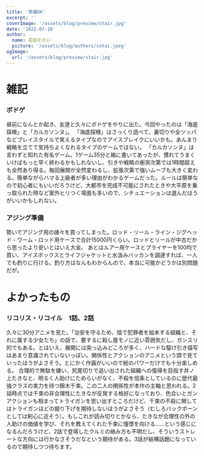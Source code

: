 ```yaml
---
title: '準備OK'
excerpt: ''
coverImage: '/assets/blog/preview/stair.jpg'
date: '2022-07-18'
author:
  name: 花初そたい
  picture: '/assets/blog/authors/sotai.jpeg'
ogImage:
  url: '/assets/blog/preview/stair.jpg'
---
```

# 雑記

### ボドゲ
昼前になんとか起き、友達と久々にボドゲをやりに出た。今回やったのは「海底探検」と「カルカソンヌ」。
「海底探検」はさっくり遊べて、裏切りや全ツッパなどプレイスタイルで笑えるタイプなのでアイスブレイクにいいかも。あんまり戦略を立てて気持ちよくなれるタイプのゲームではない。
「カルカソンヌ」は言わずと知れた有名ゲーム。1ゲーム35分と箱に書いてあったが、慣れてうまくいけばもっと早く終わるかもしれないし、引きや戦略の衝突次第では1時間超えも全然あり得る。毎回展開が全然変わるし、拡張次第で強いムーブも大きく変わる。簡単ながらハマる上級者が多い理由がわかるゲームだった。ルールは簡単なので初心者にもいいだろうけど、大都市を完成不可能にされたときや大平原を乗っ取られた時など案外ヒリつく場面も多いので、シチュエーションは選んだほうがいいかもしれない。

### アジング準備
勢いでアジング用の諸々を買ってしまった。ロッド・リール・ライン・ジグヘッド・ワーム・ロッド用ケースで合計15000円くらい。ロッドとリールが中古だから思ったより安いとはいえ大金。
あとはルアー用ケースとプライヤーを100均で買い、アイスボックスとライフジャケットと水汲みバッカンを調達すれば、一人でも釣りに行ける。釣り方はなんもわからんので、本当に可能かどうかは別問題だが。

# よかったもの
### リコリス・リコイル　1話、2話
久々に30分アニメを見た。「治安を守るため、陰で犯罪者を始末する組織と、それに属する少女たち」の話で、要するに殺し屋モノに近い雰囲気だし、ガンスリ的でもある。とはいえ、展開には突っ込みどころが多く、ハードな駆け引き描写はあまり意識されていないっぽい。関係性とアクションのアニメという頭で見ていったほうがよさそう。とにかく作画がいいので絵のパワーだけでも十分楽しめる。
合理的で無駄を嫌い、尻尾切りで追い出された組織への復帰を目指す井ノ上たきなと、明るく人助けにためらいがなく、不殺を信条としているのに歴代最強クラスの実力を持つ錦木千束。この二人の関係性が本作の主軸と思われる。2話時点では千束の非合理性にたきなが反発する格好になっており、色合いとガンアクションも相まってトライガンを思い出すところだけど、千束の不殺に関してはトライガンほどの掘り下げを期待しないほうがよさそう（むしろバックボーンとしては剣心に近そう）。もしこれが読み切りとかなら、たきなが合理性の外の人助けの価値を学び、それを教えてくれた千束に憧憬を向ける……という感じになるんだろうけど、2話で登場したクルミの絡み方も不明だし、そういうストレートな方向には行かなさそうだなという期待がある。3話が結構話題になっているので期待しつつ待ちます。